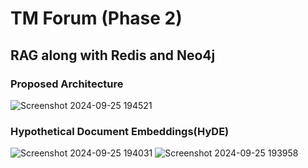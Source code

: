 # TM Forum (Phase 2)
## RAG along with Redis and Neo4j 

### Proposed Architecture
![Screenshot 2024-09-25 194521](https://github.com/user-attachments/assets/4fd39f06-0ae1-49a9-ad7f-3747bb2d8c98)


### Hypothetical Document Embeddings(HyDE)

![Screenshot 2024-09-25 194031](https://github.com/user-attachments/assets/f4fcab6b-b3f0-45c0-96a5-ba0aa622fbff)
![Screenshot 2024-09-25 193958](https://github.com/user-attachments/assets/db062026-a12d-4a11-b5d0-0883011feeb3)

